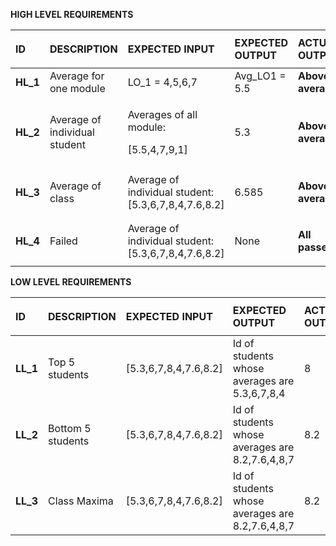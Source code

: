 ﻿

**HIGH LEVEL REQUIREMENTS**



|**ID**|<p>**DESCRIPTION**</p><p></p>|**EXPECTED INPUT**|**EXPECTED OUTPUT**|**ACTUAL OUTPUT**|
| :- | :- | :- | :- | :- |
|**HL\_1**|Average for one module|LO\_1 = 4,5,6,7|Avg\_LO1 = 5.5|**Above average**|
|**HL\_2**|Average of individual student |<p>Averages of all module:</p><p>[5.5,4,7,9,1]</p>|<p></p><p>5.3</p>|**Above average**|
|**HL\_3**|Average of class|Average of individual student: [5.3,6,7,8,4,7.6,8.2]|<p></p><p>6.585</p>|<p></p><p>**Above average**</p>|
|**HL\_4**|Failed|Average of individual student: [5.3,6,7,8,4,7.6,8.2]|<p></p><p>None</p>|<p></p><p>**All passed**</p>|



**LOW LEVEL REQUIREMENTS**



|**ID**|<p>**DESCRIPTION**</p><p></p>|**EXPECTED INPUT**|**EXPECTED OUTPUT**|**ACTUAL OUTPUT**|
| :- | :- | :- | :- | :- |
|**LL\_1**|Top 5 students |[5.3,6,7,8,4,7.6,8.2]|Id of students whose averages are 5.3,6,7,8,4|8|
|**LL\_2**|Bottom 5 students|[5.3,6,7,8,4,7.6,8.2]|Id of students whose averages are 8.2,7.6,4,8,7|8.2|
|**LL\_3**|Class Maxima   |[5.3,6,7,8,4,7.6,8.2]|Id of students whose averages are 8.2,7.6,4,8,7|8.2|

